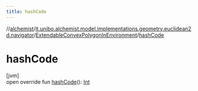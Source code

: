 ```yaml
---
title: hashCode
---
```

//[alchemist](../../../index.html)/[it.unibo.alchemist.model.implementations.geometry.euclidean2d.navigator](../index.html)/[ExtendableConvexPolygonInEnvironment](index.html)/[hashCode](hash-code.html)



# hashCode



[jvm]\
open override fun [hashCode](hash-code.html)(): [Int](https://kotlinlang.org/api/latest/jvm/stdlib/kotlin/-int/index.html)




